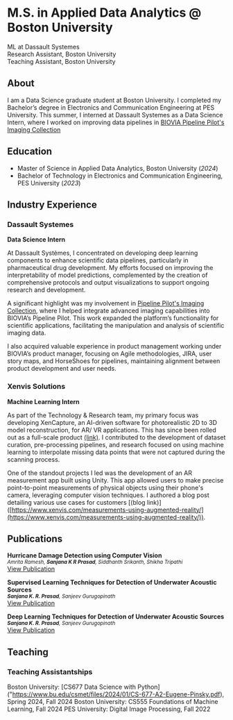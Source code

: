 # M.S. in Applied Data Analytics @ Boston University
ML at Dassault Systemes  
Research Assistant, Boston University  
Teaching Assistant, Boston University

## About 

I am a Data Science graduate student at Boston University. I completed my Bachelor’s degree in Electronics and Communication Engineering at PES University.
This summer, I interned at Dassault Systemes as a Data Science Intern, where I worked on improving data pipelines in [BIOVIA Pipeline Pilot's Imaging Collection](https://www.3ds.com/products/biovia/pipeline-pilot/imaging-collection)
          
## Education
- Master of Science in Applied Data Analytics, Boston University (_2024_)								       		
- Bachelor of Technology in Electronics and Communication Engineering, PES University (_2023_)	

## Industry Experience

### Dassault Systemes
**Data Science Intern**

At Dassault Systèmes, I concentrated on developing deep learning components to enhance scientific data pipelines, particularly in pharmaceutical drug development. My efforts focused on improving the interpretability of model predictions, complemented by the creation of comprehensive protocols and output visualizations to support ongoing research and development.

A significant highlight was my involvement in [Pipeline Pilot's Imaging Collection](https://www.3ds.com/products/biovia/pipeline-pilot/imaging-collection), where I helped integrate advanced imaging capabilities into BIOVIA’s Pipeline Pilot. This work expanded the platform’s functionality for scientific applications, facilitating the manipulation and analysis of scientific imaging data. 

I also acquired valuable experience in product management working under BIOVIA’s product manager, focusing on Agile methodologies, JIRA, user story maps, and HorseShoes for pipelines, maintaining alignment between product development and user needs. 


### Xenvis Solutions
**Machine Learning Intern**  

As part of the Technology & Research team, my primary focus was developing XenCapture, an AI-driven software for photorealistic 2D to 3D model reconstruction, for AR/ VR applications. This has since been rolled out as a full-scale product [(link)](https://xencapture.com). I contributed to the development of dataset curation, pre-processing pipelines, and research focused on using machine learning to interpolate missing data points that were not captured during the scanning process. 

One of the standout projects I led was the development of an AR measurement app built using Unity. This app allowed users to make precise point-to-point measurements of physical objects using their phone's camera, leveraging computer vision techniques. I authored a blog post detailing various use cases for customers [(blog link)] ([https://www.xenvis.com/measurements-using-augmented-reality/](https://www.xenvis.com/measurements-using-augmented-reality/)).
   

## Publications
**Hurricane Damage Detection using Computer Vision**  
<small> _Amrita Ramesh, **Sanjana K R Prasad**, Siddhanth Srikanth, Shikha Tripathi_ </small>  
[View Publication](assets/3591156.3591174.pdf)
  
**Supervised Learning Techniques for Detection of Underwater Acoustic Sources**  
<small> _**Sanjana K. R. Prasad**, Sanjeev Gurugopinath_ </small>  
[View Publication](assets/Supervised_Learning_Techniques_for_Detection_of_Underwater_Acoustic_Sources.pdf)
  
**Deep Learning Techniques for Detection of Underwater Acoustic Sources**  
<small> _**Sanjana K. R. Prasad**, Sanjeev Gurugopinath_ </small>  
[View Publication](assets/Deep_Learning_Techniques_for_Detection_of_Underwater_Acoustic_Sources.pdf)


## Teaching
### Teaching Assistantships 

Boston University: [CS677 Data Science with Python] ("https://www.bu.edu/csmet/files/2024/01/CS-677-A2-Eugene-Pinsky.pdf), Spring 2024, Fall 2024
Boston University: CS555 Foundations of Machine Learning, Fall 2024
PES University: Digital Image Processing, Fall 2022






